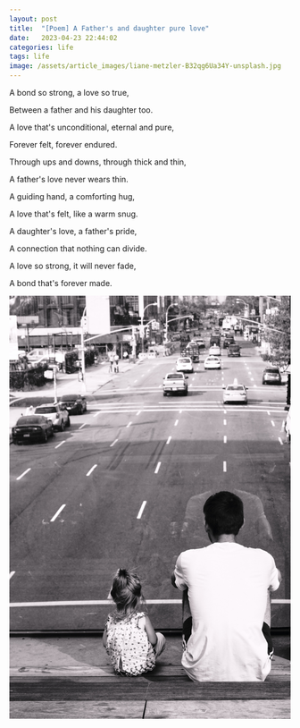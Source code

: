 ```yaml
---
layout: post
title:  "[Poem] A Father's and daughter pure love"
date:   2023-04-23 22:44:02
categories: life
tags: life
image: /assets/article_images/liane-metzler-B32qg6Ua34Y-unsplash.jpg
---
```


A bond so strong, a love so true,

Between a father and his daughter too.

A love that's unconditional, eternal and pure,

Forever felt, forever endured.


Through ups and downs, through thick and thin,

A father's love never wears thin.

A guiding hand, a comforting hug,

A love that's felt, like a warm snug.


A daughter's love, a father's pride,

A connection that nothing can divide.

A love so strong, it will never fade,

A bond that's forever made.

![Photo by Federico-Enni](/assets/article_images/federico-enni--wWIFyel9NU-unsplash.jpg "on Unsplash")



